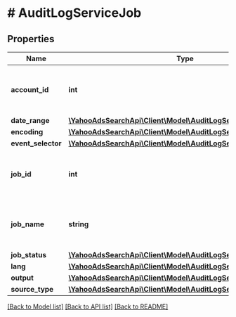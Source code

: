 # # AuditLogServiceJob

## Properties

Name | Type | Description | Notes
------------ | ------------- | ------------- | -------------
**account_id** | **int** | &lt;ja&gt;アカウントIDです。&lt;/ja&gt;&lt;br&gt;&lt;en&gt;Account ID.&lt;/en&gt; | [optional] 
**date_range** | [**\YahooAdsSearchApi\Client\Model\AuditLogServiceDateRange**](AuditLogServiceDateRange.md) |  | [optional] 
**encoding** | [**\YahooAdsSearchApi\Client\Model\AuditLogServiceEncoding**](AuditLogServiceEncoding.md) |  | [optional] 
**event_selector** | [**\YahooAdsSearchApi\Client\Model\AuditLogServiceEventSelector[]**](AuditLogServiceEventSelector.md) |  | 
**job_id** | **int** | &lt;ja&gt;ジョブIDです。&lt;/ja&gt;&lt;br&gt;&lt;en&gt;Job ID.&lt;/en&gt; | [optional] 
**job_name** | **string** | &lt;ja&gt;ジョブ名です。&lt;/ja&gt;&lt;br&gt;&lt;en&gt;Name of job.&lt;/en&gt; | [optional] 
**job_status** | [**\YahooAdsSearchApi\Client\Model\AuditLogServiceJobStatus**](AuditLogServiceJobStatus.md) |  | [optional] 
**lang** | [**\YahooAdsSearchApi\Client\Model\AuditLogServiceLang**](AuditLogServiceLang.md) |  | [optional] 
**output** | [**\YahooAdsSearchApi\Client\Model\AuditLogServiceOutput**](AuditLogServiceOutput.md) |  | [optional] 
**source_type** | [**\YahooAdsSearchApi\Client\Model\AuditLogServiceSourceType**](AuditLogServiceSourceType.md) |  | [optional] 

[[Back to Model list]](../../README.md#documentation-for-models) [[Back to API list]](../../README.md#documentation-for-api-endpoints) [[Back to README]](../../README.md)


